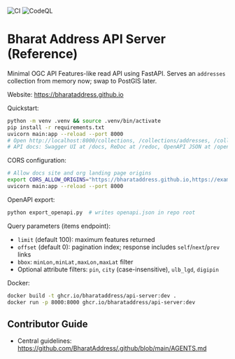 ![CI](https://github.com/BharatAddress/api-server/actions/workflows/ci.yml/badge.svg)
![CodeQL](https://github.com/BharatAddress/api-server/actions/workflows/codeql.yml/badge.svg)

# Bharat Address API Server (Reference)

Minimal OGC API Features-like read API using FastAPI. Serves an `addresses` collection from memory now; swap to PostGIS later.

Website: https://bharataddress.github.io

Quickstart:

```bash
python -m venv .venv && source .venv/bin/activate
pip install -r requirements.txt
uvicorn main:app --reload --port 8000
# Open http://localhost:8000/collections, /collections/addresses, /collections/addresses/items, /conformance
# API docs: Swagger UI at /docs, ReDoc at /redoc, OpenAPI JSON at /openapi.json
```

CORS configuration:

```bash
# Allow docs site and org landing page origins
export CORS_ALLOW_ORIGINS="https://bharataddress.github.io,https://example.com"
uvicorn main:app --reload --port 8000
```

OpenAPI export:

```bash
python export_openapi.py  # writes openapi.json in repo root
```

Query parameters (items endpoint):
- `limit` (default 100): maximum features returned
- `offset` (default 0): pagination index; response includes `self`/`next`/`prev` links
- `bbox`: `minLon,minLat,maxLon,maxLat` filter
- Optional attribute filters: `pin`, `city` (case-insensitive), `ulb_lgd`, `digipin`

Docker:

```bash
docker build -t ghcr.io/bharataddress/api-server:dev .
docker run -p 8000:8000 ghcr.io/bharataddress/api-server:dev
```

## Contributor Guide

- Central guidelines: https://github.com/BharatAddress/.github/blob/main/AGENTS.md
